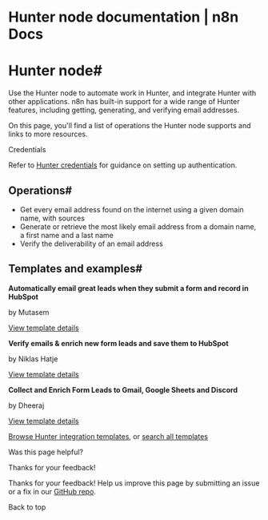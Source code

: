 # Hunter node documentation | n8n Docs

[ ](https://github.com/n8n-io/n8n-docs/edit/main/docs/integrations/builtin/app-nodes/n8n-nodes-base.hunter.md "Edit this page")

# Hunter node#

Use the Hunter node to automate work in Hunter, and integrate Hunter with other applications. n8n has built-in support for a wide range of Hunter features, including getting, generating, and verifying email addresses. 

On this page, you'll find a list of operations the Hunter node supports and links to more resources.

Credentials

Refer to [Hunter credentials](../../credentials/hunter/) for guidance on setting up authentication. 

## Operations#

  * Get every email address found on the internet using a given domain name, with sources
  * Generate or retrieve the most likely email address from a domain name, a first name and a last name
  * Verify the deliverability of an email address

## Templates and examples#

**Automatically email great leads when they submit a form and record in HubSpot**

by Mutasem

[View template details](https://n8n.io/workflows/2122-automatically-email-great-leads-when-they-submit-a-form-and-record-in-hubspot/)

**Verify emails & enrich new form leads and save them to HubSpot**

by Niklas Hatje

[View template details](https://n8n.io/workflows/2116-verify-emails-and-enrich-new-form-leads-and-save-them-to-hubspot/)

**Collect and Enrich Form Leads to Gmail, Google Sheets and Discord**

by Dheeraj

[View template details](https://n8n.io/workflows/2103-collect-and-enrich-form-leads-to-gmail-google-sheets-and-discord/)

[Browse Hunter integration templates](https://n8n.io/integrations/hunter/), or [search all templates](https://n8n.io/workflows/)

Was this page helpful? 

Thanks for your feedback! 

Thanks for your feedback! Help us improve this page by submitting an issue or a fix in our [GitHub repo](https://github.com/n8n-io/n8n-docs). 

Back to top